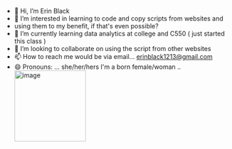 - 👋 Hi, I’m Erin Black
- 👀 I’m interested in learning to code and copy scripts from websites and
- using them to my benefit, if that's even possible? 
- 🌱 I’m currently learning data analytics at college and C550 ( just started this class )
- 💞️ I’m looking to collaborate on using the script from other websites
- 📫 How to reach me would be via email... erinblack1213@gmail.com
- 😄 Pronouns: ... she/her/hers I'm a born female/woman 
..<img width="160" alt="image" src="https://github.com/user-attachments/assets/edf6e60b-4a12-4f32-8767-0b4894bd99d3" />
